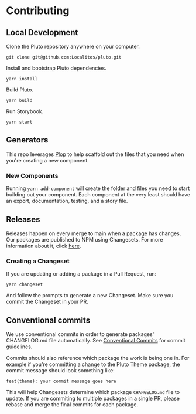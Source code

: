 # Contributing

## Local Development

Clone the Pluto repository anywhere on your computer.

```shell
git clone git@github.com:Localitos/pluto.git
```

Install and bootstrap Pluto dependencies.

```shell
yarn install
```

Build Pluto.

```shell
yarn build
```

Run Storybook.

```shell
yarn start
```

## Generators

This repo leverages [Plop](https://plopjs.com/) to help scaffold out the files
that you need when you're creating a new component.

### New Components

Running `yarn add-component` will create the folder and files you need to start
building out your component. Each component at the very least should have an
export, documentation, testing, and a story file.

## Releases

Releases happen on every merge to main when a package has changes. Our packages
are published to NPM using Changesets. For more information about it, click
[here](https://github.com/changesets/changesets/blob/main/docs/detailed-explanation.md).

### Creating a Changeset

If you are updating or adding a package in a Pull Request, run:

```shell
yarn changeset
```

And follow the prompts to generate a new Changeset. Make sure you commit the
Changeset in your PR.

## Conventional commits

We use conventional commits in order to generate packages' CHANGELOG.md file
automatically. See [Conventional Commits](https://conventionalcommits.org) for
commit guidelines.

Commits should also reference which package the work is being one in. For
example if you're committing a change to the Pluto Theme package, the commit
message should look something like:

```shell
feat(theme): your commit message goes here
```

This will help Changesets determine which package `CHANGELOG.md` file to update.
If you are commiting to multiple packages in a single PR, please rebase and
merge the final commits for each package.

